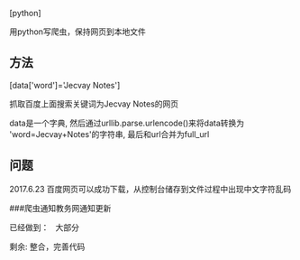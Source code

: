 [python]

用python写爬虫，保持网页到本地文件

## 方法

[data['word']='Jecvay Notes']

抓取百度上面搜索关键词为Jecvay Notes的网页

data是一个字典, 然后通过urllib.parse.urlencode()来将data转换为 'word=Jecvay+Notes'的字符串, 最后和url合并为full_url


## 问题
 2017.6.23 百度网页可以成功下载，从控制台储存到文件过程中出现中文字符乱码
 
 
 
 ###爬虫通知教务网通知更新
 
 
 已经做到：
   大部分
   
   
 剩余:
      整合，完善代码
